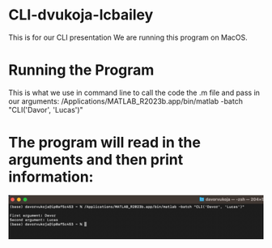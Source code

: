 # CLI-dvukoja-lcbailey
This is for our CLI presentation
We are running this program on MacOS.

# Running the Program
This is what we use in command line to call the code the .m file and pass in our arguments:
/Applications/MATLAB_R2023b.app/bin/matlab -batch "CLI('Davor', 'Lucas')"

# The program will read in the arguments and then print information:
![alttext](img.png)